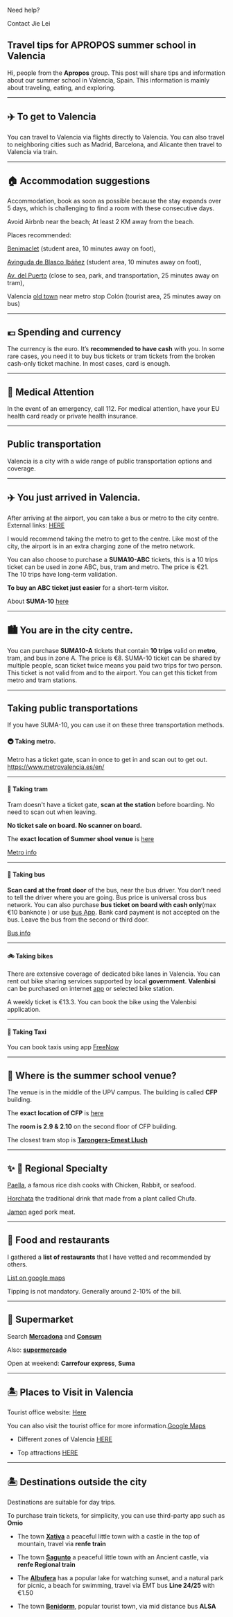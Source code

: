 Need help?

Contact Jie Lei 


**Travel tips for APROPOS summer school in Valencia**
---


Hi, people from the **Apropos** group. This post will share tips and information about our summer school in Valencia, Spain.
This information is mainly about traveling, eating, and exploring.

---
## ✈️ To get to Valencia 
You can travel to Valencia via flights directly to Valencia.
You can also travel to neighboring cities such as Madrid, Barcelona, and Alicante then travel to Valencia via train. 


---
## 🏠 Accommodation suggestions
Accommodation, book as soon as possible because the stay expands over 5 days, which is challenging to find a room with these consecutive days. 

Avoid Airbnb near the beach; At least 2 KM away from the beach.

Places recommended:

 [Benimaclet](https://goo.gl/maps/tC9zJxQHcSjhVxgg7) (student area, 10 minutes away on foot), 

 [Avinguda de Blasco Ibáñez](https://goo.gl/maps/HShCUSKPiM7KFSRZ9) (student area, 10 minutes away on foot), 

 [Av. del Puerto](https://goo.gl/maps/jXwUzEeAtsiH1Sj47) (close to sea, park, and transportation, 25 minutes away on tram), 

Valencia [old town](https://goo.gl/maps/Mht3gxMKQfxYHWEt8) near metro stop Colón (tourist area, 25 minutes away on bus)


---
## 💶 Spending and currency 
The currency is the euro. 
It’s **recommended to have cash** with you.
In some rare cases, you need it to buy bus tickets or tram tickets from the broken cash-only ticket machine. In most cases, card is enough.


---
## 🏥 Medical Attention 
In the event of an emergency, call 112.
For medical attention, have your EU health card ready or private health insurance. 

---
## Public transportation 

Valencia is a city with a wide range of public transportation options and coverage. 

---

## ✈️ You just arrived in Valencia.
After arriving at the airport, you can take a bus or metro to the city centre. 
External links: [HERE](https://www.valencia-cityguide.com/tourist-information/transport/transport-from-the-airport-to-the-city.html)

I would recommend taking the metro to get to the centre. 
Like most of the city, the airport is in an extra charging zone of the metro network.  

You can also choose to purchase a **SUMA10-ABC** tickets, this is a 10 trips ticket can be used in zone ABC, bus, tram and metro. The price is €21.  
The 10 trips have long-term validation. 


 **To buy **an** ABC ticket just easier** for a short-term visitor.


About **SUMA-10** [here]( https://www.metrovalencia.es/en/communications/what-is-suma/)

---

## 🏙️ You are in the city centre.

You can purchase **SUMA10-A** tickets that contain **10 trips** valid on **metro**, tram, and bus in zone A. The price is €8.
SUMA-10 ticket can be shared by multiple people, scan ticket twice means you paid two trips for two person. 
This ticket is not valid from and to the airport. 
You can get this ticket from metro and tram stations. 

---

## Taking public transportations
If you have SUMA-10, you can use it on these three transportation methods.

#### 🚇 Taking metro. 
Metro has a ticket gate, scan in once to get in and scan out to get out.  
https://www.metrovalencia.es/en/

---

#### 🚋 Taking tram 

Tram doesn't have a ticket gate, **scan at the station** before boarding. No need to scan out when leaving. 

**No ticket sale on board. No scanner on board.** 

The **exact location of Summer shool venue** is [here](https://g.page/UPVCFP?share)

[Metro info](https://www.metrovalencia.es/en/)

---

#### 🚌 Taking bus 
**Scan card at the front door** of the bus, near the bus driver. 
You don’t need to tell the driver where you are going. Bus price is universal cross bus network. 
You can also purchase **bus ticket on board with cash only**(max €10 banknote ) or use [bus App](https://www.emtvalencia.es/app.php). 
Bank card payment is not accepted on the bus. Leave the bus from the second or third door. 

[Bus info](https://www.emtvalencia.es/ciudadano/index.php)

---

#### 🚲 Taking bikes 
There are extensive coverage of dedicated bike lanes in Valencia. 
You can rent out bike sharing services supported by local **government**. 
**Valenbisi** can be purchased on internet [app](https://www.valenbisi.es/en/home) or selected bike station. 

A weekly ticket is €13.3. 
You can book the bike using the Valenbisi application. 

---


#### 🚕 Taking Taxi

You can book taxis using app [FreeNow](https://www.free-now.com/es/)


---
## 🏫 **Where is the summer school venue?**

The venue is in the middle of the UPV campus. The building is called **CFP** building. 

The **exact location of CFP** is [here](https://g.page/UPVCFP?share)

The **room is  2.9 & 2.10** on the second floor of CFP building. 

The closest tram stop is [**Tarongers-Ernest Lluch**](https://goo.gl/maps/YhdDfnmoFLoW9QmB8)


---
## ✨ 🥘 Regional Specialty  
[Paella](https://en.wikipedia.org/wiki/Paella), a famous rice dish cooks with Chicken, Rabbit, or seafood.

[Horchata](https://en.wikipedia.org/wiki/Horchata) the traditional drink that made from a plant called Chufa.

[Jamon](https://en.wikipedia.org/wiki/Jam%C3%B3n) aged pork meat.


---
## 🥘 Food and restaurants 

I gathered a **list of restaurants** that I have vetted and recommended by others. 

[List on google maps](https://www.google.com/maps/placelists/list/-cezeKbvQd2w56Hv-pX_Rw)

Tipping is not mandatory. 
Generally around 2-10% of the bill. 

---


## 🛒 Supermarket 
Search [**Mercadona**](https://info.mercadona.es/en/supermercados) 
and [**Consum**](https://www.consum.es/en/)

Also: [**supermercado**](https://www.elcorteingles.es/supermarket/)


Open at weekend: **Carrefour express**,  **Suma**


---
## 🏝️ Places to Visit in Valencia

Tourist office website: [Here](https://www.visitvalencia.com/en)

You can also visit the tourist office for more information.[Google Maps](https://www.google.es/maps/search/Tourist+Information+valencia/@39.4765895,-0.4014255,13z)

- Different zones of Valencia [HERE](https://www.visitvalencia.com/en/what-to-see-valencia/neighbourhoods-and-areas-valencia)

- Top attractions [HERE](https://www.visitvalencia.com/en/what-to-see-valencia/top-valencia-attractions)

---

## 🏝️ Destinations outside the city


Destinations are suitable for day trips. 

To purchase train tickets, for simplicity, you can use third-party app such as **Omio** 

- The town [**Xativa**](https://goo.gl/maps/mPMAtoWF4HySg8cy8) a peaceful little town with a castle in the top of mountain, travel via **renfe train** 


- The town [**Sagunto**](https://goo.gl/maps/4Rz25xocQKdobJmA9) a peaceful little town with an Ancient castle, vía **renfe Regional train** 



- The [**Albufera**](https://g.page/miradoralbuferapaseosenbarca?share) has a popular lake for watching sunset, and a natural park for picnic, a beach for swimming, travel via EMT bus **Line 24/25** with €1.50 



- The town [**Benidorm**](https://goo.gl/maps/YNUWzqswG4xcLnvw7), popular tourist town, via mid distance bus **ALSA**

